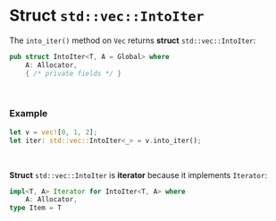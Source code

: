 # Struct ``std::vec::IntoIter``
The ``into_iter()`` method on ``Vec`` returns **struct** ``std::vec::IntoIter``:
```Rust
pub struct IntoIter<T, A = Global> where
    A: Allocator,  
    { /* private fields */ }
```

<br>

### Example
```Rust
let v = vec![0, 1, 2];
let iter: std::vec::IntoIter<_> = v.into_iter();
```

<br>

**Struct** ``std::vec::IntoIter`` is **iterator** because it implements ``Iterator``:
```Rust
impl<T, A> Iterator for IntoIter<T, A> where
    A: Allocator, 
type Item = T
```
